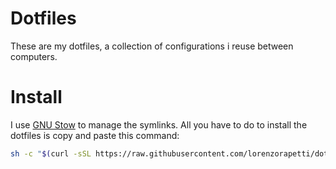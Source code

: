 # Dotfiles

These are my dotfiles, a collection of configurations i reuse between computers.

# Install

I use [GNU Stow](https://www.gnu.org/software/stow/) to manage the symlinks. All you have to do to install the dotfiles is copy and paste this command:

```bash
sh -c "$(curl -sSL https://raw.githubusercontent.com/lorenzorapetti/dotfiles/main/install.sh)"
```
